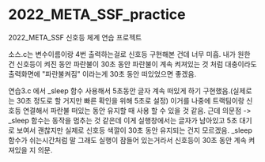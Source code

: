 # 2022_META_SSF_practice
2022_META_SSF 신호등 체계 연습 프로젝트

소스.c는 변수이름이랑 4번 출력하는걸로 신호등 구현해본 건데 너무 미흡. 내가 원한 건 신호등이 켜진 동안 파란불이 30초 동안 파란불이 계속 켜져있는 것 처럼
대충이라도 출력화면에 "파란불켜짐" 이라는게 30초 동안 떠있었으면 좋겠음.

연습3.c 에서 _sleep 함수 사용해서 5초동안 글자 계속 떠있게 하기 구현했음.(실제로는 30초 정도로 할 거지만 빠른 확인을 위해 5초로 설정) 
이거를 나중에 트랙팀이랑 신호등 연결해서 파란불 떠있는 동안 유지할 때 사용 할 수 있을 것 같음.
근데 의문점
-> _sleep 함수는 동작을 멈추는 것 같은데 이게 실행창에서는 글자가 남아있고 5초 대기로 보여서 괜찮지만 
실제로 신호등 색깔이 30초 동안 유지되는 건지 모르겠음.
_sleep 함수가 쉬는시간처럼 말 그래도 실행이 잠들어 있는거라서 신호등이 30초 동안 계속 켜져있을 지 의문.
